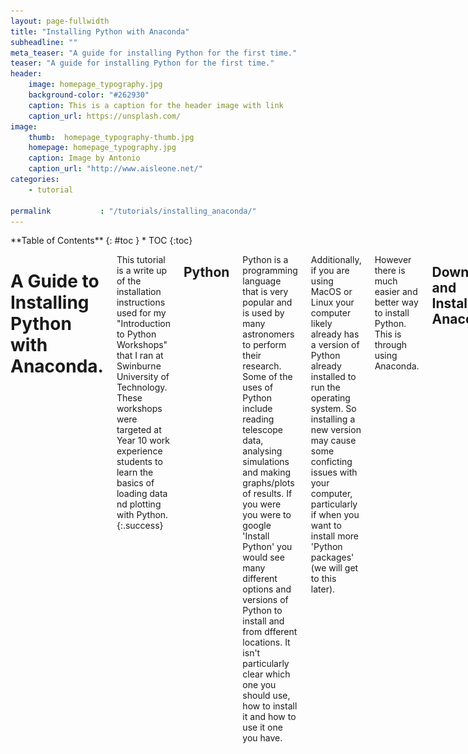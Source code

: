 ```yaml
---
layout: page-fullwidth
title: "Installing Python with Anaconda"
subheadline: ""
meta_teaser: "A guide for installing Python for the first time."
teaser: "A guide for installing Python for the first time."
header:
    image: homepage_typography.jpg
    background-color: "#262930"
    caption: This is a caption for the header image with link
    caption_url: https://unsplash.com/
image:
    thumb:  homepage_typography-thumb.jpg
    homepage: homepage_typography.jpg
    caption: Image by Antonio
    caption_url: "http://www.aisleone.net/"
categories:
    - tutorial

permalink           : "/tutorials/installing_anaconda/"
---
```


<div class="row">
<div class="medium-4 medium-push-8 columns" markdown="1">
<div class="panel radius" markdown="1">
**Table of Contents**
{: #toc }
*  TOC
{:toc}
</div>
</div><!-- /.medium-4.columns -->

<div class="medium-8 medium-pull-4 columns" markdown="1">


# A Guide to Installing Python with Anaconda.

This tutorial is a write up of the installation instructions used for my "Introduction to Python Workshops" that I ran at Swinburne University of Technology. 
These workshops were targeted at Year 10 work experience students to learn the basics of loading data nd plotting with Python.
{:.success}

## Python 
Python is a programming language that is very popular and is used by many astronomers to perform their research. Some of the uses of Python include reading telescope data, analysing simulations and making graphs/plots of results. If you were you were to google 'Install Python' you would see many different options and versions of Python to install and from dfferent locations. It isn't particularly clear which one you should use, how to install it and how to use it one you have.

Additionally, if you are using MacOS or Linux your computer likely already has a version of Python already installed to run the operating system. So installing a new version may cause some conficting issues with your computer, particularly if when you want to install more 'Python packages' (we will get to this later).

However there is much easier and better way to install Python. This is through using Anaconda.


## Downloading and Installing Anaconda
Anaconda is distribution of Python designed for scientific computing. By installing Python through Anaconda, it makes managing and installing Python packages/versions significantly easier

You should be able to follow these instructions to install Anaconda on your system:

- Go to [https://www.anaconda.com/products/individual](https://www.anaconda.com/products/individual) and click on 'Download'. It should take you to the bottom of the page to the different options (see Figure 1 below).
- Choose the installer for your operating system. You will probably want to use the graphical installer since it is much easier. **Windows users note:** You can only use a graphical installer, but you need to check if your system is 64-bit (most likely) vs 32-bit, then choose the appropriate one. You can check which type your computer is by <a href="https://support.microsoft.com/en-us/windows/32-bit-and-64-bit-windows-frequently-asked-questions-c6ca9541-8dce-4d48-0415-94a3faa2e13d">clicking here</a> and following the instructions. 
- After the download completes, double click on the file to open the installer. It should like Figure 2 on Windows 10 or Figure 7 on MacOS Big Sur.
- Then follow either the [Windows 10](#windows-10-installation) or [MacOS](#macos-installation) installation instructions that follows.

<p><img src = "/assets/images/tutorials/anaconda_install/anaconda_install_0.png"></p> 
<p><small align="center">Figure 1 - Anaconda installation options. Choose the one that is appropriate for your computer.</small></p>

### Windows 10 Installation
- Click 'I Agree' to the licensing agreement (see Figure 3). 
- Select to install for 'Just Me' then click 'Next'.
- Choose location to install. The default location should be something `C:\\Users\<NAME>\anaconda3`. This default location is normally recommended, but you can install it elsewhere.
- Tick the boxes that say *'Add Anaconda3 to my PATH environment variable'* and *'Register Anaconda3 as my default Python 3.8'*. See Figure 4. It will likely have a red warning that says the first option is not recommended, because it 'makes anaconda get found before previously installed software', but that is actually what we want to happen. It might also say a different number to Python 3.8 (i.e Python 3.9, 3.10, etc..), this is also okay.
- Continue to Section [Anaconda Navigator](#anaconda-navigator).

<p><img src = "/assets/images/tutorials/anaconda_install/anaconda_install_1.png"></p>
<p align = "center"><small>Figure 2 - Anaconda Installer (Windows 10)</small></p>

<p><img src = "/assets/images/tutorials/anaconda_install/anaconda_install_2_windows.png"></p>
<p align = "center"><small>Figure 3 - Anaconda License Agreement (Windows 10)</small></p>

<p><img src = "/assets/images/tutorials/anaconda_install/anaconda_install_6_windows.png"></p> 
<p align = "center"><small>Figure 4 - Anaconda installation options on Windows 10. You want to tick both boxes.</small></p>


### MacOS Installation
- Click 'Continue' on Read Me to get to the licensing agreement. 
- Click 'Continue' then 'I Agree' to the licensing agreement (see Figure 7). 
- Click 'Install' on installation type. This will install anaconda in the default location, this is usually `/Users/<NAME>/opt/anaconda3`.
- Click 'Continue' after the installation is complete.
- Continue to Section [Anaconda Navigator](#anaconda-navigator).


<p><img src = "/assets/images/tutorials/anaconda_install/anaconda_install_1_mac.png"></p> 
<p align = "center"><small>Figure 6 - Anaconda Installer (MacOS)</small></p>


<p><img src = "/assets/images/tutorials/anaconda_install/anaconda_install_2_mac.png"></p> 
<p align = "center"><small>Figure 7 - Anaconda License Agreement (MacOS)</small></p>



## Anaconda Navigator
To check that Anaconda has been correctly installed we will attempt to open the Anaconda Navigator. You can load this program by doing the folowwing: 

- **Windows:** Click the home button and search for 'anaconda navigator', then click to open
- **MacOS:** Click 'Launchpad' and search 'anaconda-Navigator', then click to open.

The program should look something similar to Figures 8 (Windows) and 9 (MacOS). Note that you may have different icons or tiles showing based on what is already installed on your computer. The important thing you should be able to see is something called 'JupyterLab' and 'Jupyter Notebook'. If you can see both of these, then it has installed correctly and you are ready to start using Anaconda and Python.

<p><img src = "/assets/images/tutorials/anaconda_install/anaconda_navigator_windows.png"></p> 
<p align = "center"><small>Figure 8 - Anaconda Navigator in Windows 10</small></p>

<p><img src = "/assets/images/tutorials/anaconda_install/anaconda_navigator_macos.png"></p> 
<p align = "center"><small>Figure 9 - Anaconda Navigator in MacOS</small></p>
